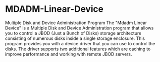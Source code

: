 # MDADM-Linear-Device
Multiple Disk and Device Administration Program
The "Mdadm Linear Device" is a Multiple Disk and Device Administration program that allows you to control a JBOD (Just a Bunch of Disks) storage architecture consisting of numerous disks inside a single storage enclosure. This program provides you with a device driver that you can use to control the disks. The driver supports two additional features which are caching to improve performance and working with remote JBOD servers.
